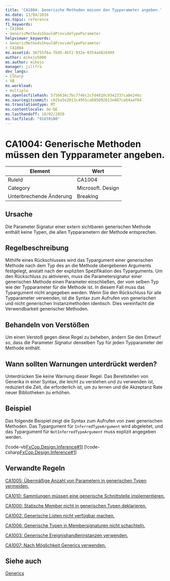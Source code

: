 ```yaml
---
title: 'CA1004: Generische Methoden müssen den Typparameter angeben.'
ms.date: 11/04/2016
ms.topic: reference
f1_keywords:
- CA1004
- GenericMethodsShouldProvideTypeParameter
helpviewer_keywords:
- GenericMethodsShouldProvideTypeParameter
- CA1004
ms.assetid: 38755f6a-fb45-4bf2-932e-0354ad826499
author: mikejo5000
ms.author: mikejo
manager: jillfra
dev_langs:
- CSharp
- VB
ms.workload:
- multiple
ms.openlocfilehash: 5756636c7bc7746c2cfd4810c9342337ca0e246c
ms.sourcegitcommit: c025a5e2013c4955ca685092b13e887ce64aaf64
ms.translationtype: MT
ms.contentlocale: de-DE
ms.lasthandoff: 10/02/2020
ms.locfileid: "91659100"
---
```

# <a name="ca1004-generic-methods-should-provide-type-parameter"></a>CA1004: Generische Methoden müssen den Typparameter angeben.

|Element|Wert|
|-|-|
|RuleId|CA1004|
|Category|Microsoft. Design|
|Unterbrechende Änderung|Breaking|

## <a name="cause"></a>Ursache
Die Parameter Signatur einer extern sichtbaren generischen Methode enthält keine Typen, die allen Typparametern der Methode entsprechen.

## <a name="rule-description"></a>Regelbeschreibung
Mithilfe eines Rückschlusses wird das Typargument einer generischen Methode nach dem Typ des an die Methode übergebenen Arguments festgelegt, anstatt nach der expliziten Spezifikation des Typarguments. Um den Rückschluss zu aktivieren, muss die Parametersignatur einer generischen Methode einen Parameter einschließen, der vom selben Typ wie der Typparameter für die Methode ist. In diesem Fall muss das Typargument nicht angegeben werden. Wenn Sie den Rückschluss für alle Typparameter verwenden, ist die Syntax zum Aufrufen von generischen und nicht generischen Instanzmethoden identisch. Dies vereinfacht die Verwendbarkeit generischer Methoden.

## <a name="how-to-fix-violations"></a>Behandeln von Verstößen
Um einen Verstoß gegen diese Regel zu beheben, ändern Sie den Entwurf so, dass die Parameter Signatur denselben Typ für jeden Typparameter der Methode enthält.

## <a name="when-to-suppress-warnings"></a>Wann sollten Warnungen unterdrückt werden?
Unterdrücken Sie keine Warnung dieser Regel. Das Bereitstellen von Generika in einer Syntax, die leicht zu verstehen und zu verwenden ist, reduziert die Zeit, die erforderlich ist, um zu lernen und die Akzeptanz Rate neuer Bibliotheken zu erhöhen.

## <a name="example"></a>Beispiel
Das folgende Beispiel zeigt die Syntax zum Aufrufen von zwei generischen Methoden. Das Typargument für `InferredTypeArgument` wird abgeleitet, und das Typargument für `NotInferredTypeArgument` muss explizit angegeben werden.

[!code-vb[FxCop.Design.Inference#1](../code-quality/codesnippet/VisualBasic/ca1004-generic-methods-should-provide-type-parameter_1.vb)]
[!code-csharp[FxCop.Design.Inference#1](../code-quality/codesnippet/CSharp/ca1004-generic-methods-should-provide-type-parameter_1.cs)]

## <a name="related-rules"></a>Verwandte Regeln
[CA1005: Übermäßige Anzahl von Parametern in generischen Typen vermeiden.](/dotnet/fundamentals/code-analysis/quality-rules/ca1005)

[CA1010: Sammlungen müssen eine generische Schnittstelle implementieren.](/dotnet/fundamentals/code-analysis/quality-rules/ca1010)

[CA1000: Statische Member nicht in generischen Typen deklarieren.](/dotnet/fundamentals/code-analysis/quality-rules/ca1000)

[CA1002: Generische Listen nicht verfügbar machen.](/dotnet/fundamentals/code-analysis/quality-rules/ca1002)

[CA1006: Generische Typen in Membersignaturen nicht schachteln.](../code-quality/ca1006.md)

[CA1003: Generische Ereignishandlerinstanzen verwenden.](/dotnet/fundamentals/code-analysis/quality-rules/ca1003)

[CA1007: Nach Möglichkeit Generics verwenden.](../code-quality/ca1007.md)

## <a name="see-also"></a>Siehe auch
[Generics](/dotnet/csharp/programming-guide/generics/index)
